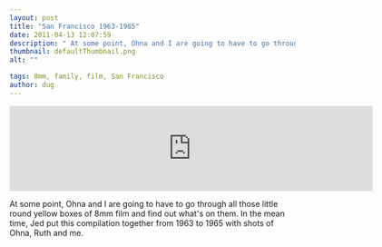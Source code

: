 ```yaml
---
layout: post
title: "San Francisco 1963-1965"
date: 2011-04-13 12:07:59
description: " At some point, Ohna and I are going to have to go through all those little round yellow boxes of 8mm film and find out what&#8217;s on them. In the mean time, Jed put this compilation together from 1963&#8230;"
thumbnail: defaultThumbnail.png
alt: ""

tags: 8mm, family, film, San Francisco
author: dug
---
```


<p><iframe title="YouTube video player" width="640" foo="465" src="http://www.youtube.com/embed/-varZLPeOQM" frameborder="0" allowfullscreen></iframe></p>

<p>At some point, Ohna and I are going to have to go through all those little round yellow boxes of 8mm film and find out what's on them. In the mean time, Jed put this compilation together from 1963 to 1965 with shots of Ohna, Ruth and me.</p>
